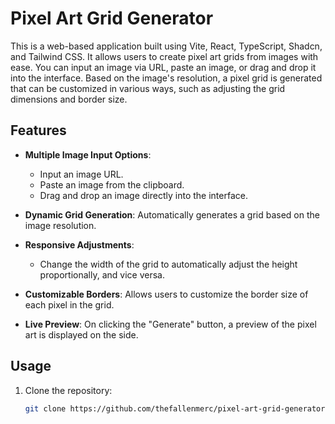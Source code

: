 # Pixel Art Grid Generator

This is a web-based application built using Vite, React, TypeScript, Shadcn, and Tailwind CSS. It allows users to create pixel art grids from images with ease. You can input an image via URL, paste an image, or drag and drop it into the interface. Based on the image's resolution, a pixel grid is generated that can be customized in various ways, such as adjusting the grid dimensions and border size.

## Features

- **Multiple Image Input Options**: 
  - Input an image URL.
  - Paste an image from the clipboard.
  - Drag and drop an image directly into the interface.
  
- **Dynamic Grid Generation**: Automatically generates a grid based on the image resolution.

- **Responsive Adjustments**: 
  - Change the width of the grid to automatically adjust the height proportionally, and vice versa.

- **Customizable Borders**: Allows users to customize the border size of each pixel in the grid.

- **Live Preview**: On clicking the "Generate" button, a preview of the pixel art is displayed on the side.

## Usage

1. Clone the repository:
   ```bash
   git clone https://github.com/thefallenmerc/pixel-art-grid-generator.git
